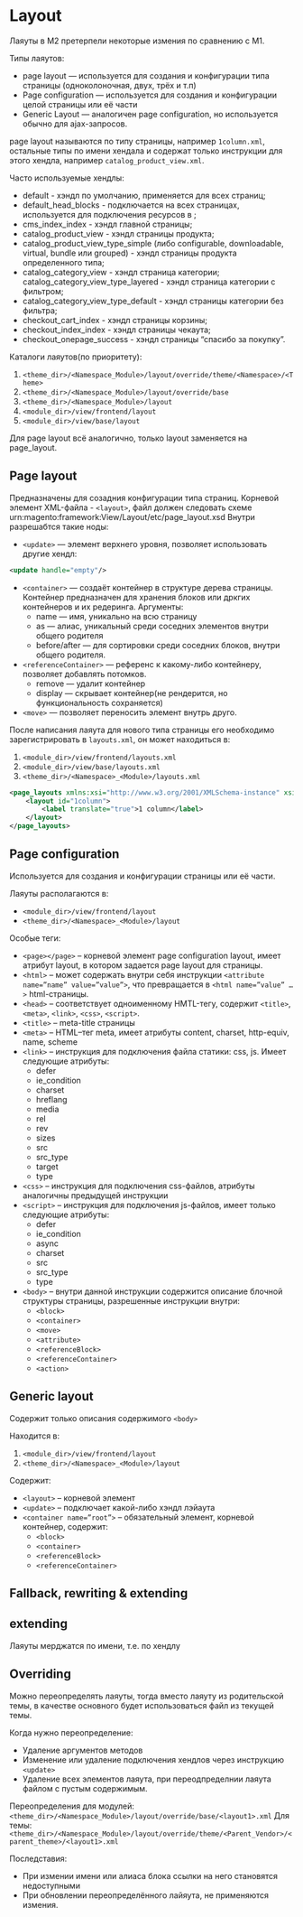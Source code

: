 # Layout

Лаяуты в M2 претерпели некоторые измения по сравнению с M1.

Типы лаяутов:
* page layout — используется для создания и конфигурации типа страницы (одноколоночная, двух, трёх и т.п)
* Page configuration — используется для создания и конфигурации целой страницы или её части
* Generic Layout — аналогичен page configuration, но используется обычно для ajax-запросов.

page layout называются по типу страницы, например `1column.xml`, остальные типы по имени хендала и содержат только инструкции для этого хендла, например `catalog_product_view.xml`.

Часто используемые хендлы:
* default - хэндл по умолчанию, применяется для всех страниц;
* default_head_blocks - подключается на всех страницах, используется для подключения ресурсов в <head>;
* cms_index_index - хэндл главной страницы;
* сatalog_product_view - хэндл страницы продукта;
* catalog_product_view_type_simple (либо configurable, downloadable, virtual, bundle или grouped) - хэндл страницы продукта определенного типа;
* catalog_category_view - хэндл страница категории;
catalog_category_view_type_layered - хэндл страница категории с фильтром;
* catalog_category_view_type_default - хэндл страницы категории без фильтра;
* checkout_cart_index - хэндл страницы корзины;
* checkout_index_index - хэндл страницы чекаута;
* checkout_onepage_success - хэндл страницы “спасибо за покупку”.

Каталоги лаяутов(по приоритету):
1. `<theme_dir>/<Namespace_Module>/layout/override/theme/<Namespace>/<Theme>`
2. `<theme_dir>/<Namespace_Module>/layout/override/base`
3. `<theme_dir>/<Namespace_Module>/layout`
4. `<module_dir>/view/frontend/layout`
5. `<module_dir>/view/base/layout`

Для page layout всё аналогично, только layout заменяется на page_layout.

## Page layout

Предназначены для созадния конфигурации типа страниц. 
Корневой элемент XML-файла - `<layout>`, файл должен следовать схеме urn:magento:framework:View/Layout/etc/page_layout.xsd
Внутри разрешабтся такие ноды:
* `<update>` — элемент верхнего уровня, позволяет использовать другие хендл:
```xml
<update handle="empty"/>
```
* `<container>`­ — создаёт контейнер в структуре дерева страницы. Контейнер предназначен для хранения блоков или дркгих контейнеров и их редеринга. 
Аргументы:
    * name — имя, уникально на всю страницу
    * as — алиас, уникальный среди соседних элементов внутри общего родителя
    * before/after — для сортировки среди соседних блоков, внутри общего родителя. 
* `<referenceContainer>` ­— референс к какому-либо контейнеру, позволяет добавлять потомков. 
    * remove — удалит контейнер
    * display — скрывает контейнер(не рендерится, но функциональность сохраняется)
* `<move>` — позволяет переносить элемент внутрь друго.

После написания лаяута для нового типа страницы его необходимо зарегистрировать в `layouts.xml`, он может находиться в:
1. `<module_dir>/view/frontend/layouts.xml`
2. `<module_dir>/view/base/layouts.xml`
3. `<theme_dir>/<Namespace>_<Module>/layouts.xml`

```xml
<page_layouts xmlns:xsi="http://www.w3.org/2001/XMLSchema-instance" xsi:noNamespaceSchemaLocation="urn:magento:framework:View/PageLayout/etc/layouts.xsd">
    <layout id="1column">
        <label translate="true">1 column</label>
    </layout>
</page_layouts>
```

## Page configuration

Используется для создания и конфигурации страницы или её части. 

Лаяуты располагаются в:
* `<module_dir>/view/frontend/layout`
* `<theme_dir>/<Namespace>_<Module>/layout`

Особые теги:
* `<page></page>` – корневой элемент page configuration layout, имеет атрибут layout, в котором задается page layout для страницы.
* `<html>` – может содержать внутри себя инструкции  `<attribute name=”name” value=”value”>`, что превращается в `<html name=”value” …>` html-страницы.
* `<head>` – соответствует одноименному HMTL-тегу, содержит `<title>`, `<meta>`, `<link>`, `<css>`, `<script>`.
* `<title>` – meta-title страницы
* `<meta>` – HTML–тег meta, имеет атрибуты content, charset, http-equiv, name, scheme
* `<link>` – инструкция для подключения файла статики: css, js. Имеет следующие атрибуты:
    * defer
    * ie_condition
    * charset
    * hreflang
    * media
    * rel
    * rev
    * sizes
    * src
    * src_type
    * target
    * type
* `<css>` – инструкция для подключения css-файлов, атрибуты аналогичны предыдущей инструкции
* `<script>` – инструкция для подключения js-файлов, имеет только следующие атрибуты:
    * defer
    * ie_condition
    * async
    * charset
    * src
    * src_type
    * type
* `<body>` – внутри данной инструкции содержится описание блочной структуры страницы, разрешенные инструкции внутри:
    * `<block>`
    * `<container>`
    * `<move>`
    * `<attribute>`
    * `<referenceBlock>`
    * `<referenceContainer>`
    * `<action>`

## Generic layout

Содержит только описания содержимого `<body>`

Находится в:
1. `<module_dir>/view/frontend/layout`
2. `<theme_dir>/<Namespace>_<Module>/layout`

Содержит:
* `<layout>` – корневой элемент
* `<update>` – подключает какой-либо хэндл лэйаута
* `<container name=”root”>` – обязательный элемент, корневой контейнер, содержит:
    * `<block>`
    * `<container>`
    * `<referenceBlock>`
    * `<referenceContainer>`

## Fallback, rewriting & extending

## extending

Лаяуты мерджатся по имени, т.е. по хендлу

## Overriding

Можно переопределять лаяуты, тогда вместо лаяуту из родительской темы, в качестве основного будет использоваться файл из текущей темы.

Когда нужно переопределение:
* Удаление аргументов методов
* Изменение или удаление подключения хендлов через инструкцию `<update>`
* Удаление всех элементов лаяута, при переодпределнии лаяута файлом с пустым содержимым.

Переопределения для модулей:
`<theme_dir>/<Namespace_Module>/layout/override/base/<layout1>.xml`
Для темы:
`<theme_dir>/<Namespace_Module>/layout/override/theme/<Parent_Vendor>/<parent_theme>/<layout1>.xml`

Последставия:
* При измении имени или алиаса блока ссылки на него становятся недоступными
* При обновлении переопределённого лайяута, не применяются измения.
